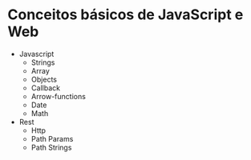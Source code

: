 # Conceitos básicos de JavaScript e Web

- Javascript
  - Strings
  - Array
  - Objects
  - Callback
  - Arrow-functions
  - Date
  - Math
- Rest
  - Http
  - Path Params
  - Path Strings
  

